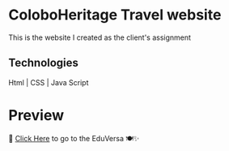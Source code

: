 # ColoboHeritage Travel website
<p>This is the website I created as the client's assignment </p>

## Technologies
<p>Html | CSS | Java Script </p>

# Preview
 🌟 [Click Here](https://ugppkumara.github.io/ColomboHeritage//) to go to the EduVersa 🍽️✨ <br><br>
